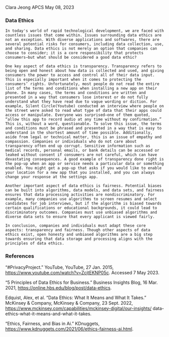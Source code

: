 Clara Jeong
APCS
May 08, 2023 

### Data Ethics

	In today's world of rapid technological development, we are faced with countless issues that come within. Issues surrounding data ethics are not an exception. With diverse applications and softwares, there are several potential risks for consumers, including data collection, use, and sharing. Data ethics is not merely an option that companies can choose to consider; it is a core responsibility that protects consumers—but what should be considered a good data ethic?

	One key aspect of data ethics is transparency. Transparency refers to being open and honest about how data is collected and used, and giving consumers the power to access and control all of their data input. This is especially important when it comes to protecting the consumers’ rights. Unfortunately, most people do not read the entire list of the terms and conditions when installing a new app on their phone. In many cases, the terms and conditions are written and presented in a way that consumers lose interest or do not fully understand what they have read due to vague wording or diction. For example, Silent Circle(Youtube) conducted an interview where people on the street were asked to read what type of data that their apps could access or manipulate. Everyone was surprised—one of them quoted, “allow this app to record audio at any time without my confirmation.” This is, without a word, questionable. To solve this issue, the terms and conditions must be phrased and presented in a way that is easy to understand in the shortest amount of time possible. Additionally, aside from legal or technical matter, this is an issue of empathy and compassion. Companies or individuals who do not care about transparency often end up corrupt. Sensitive information such as medical records, personal emails, or bank details can be accessed or leaked without consent if consumers are not careful, which can have devastating consequences. A good example of transparency done right is the pop-up when an app or service needs a particular data or something enabled. You might get a pop-up that asks if you would like to enable your location for a new app that you installed, and you can always change your response at the settings app.

	Another important aspect of data ethics is fairness. Potential biases can be built into algorithms, data models, and data sets, and fairness ensures that data processing activities are nondiscriminatory. For example, many companies use algorithms to screen resumes and select candidates for job interviews, but if the algorithm is biased towards certain qualifications or educational backgrounds, it could lead to discriminatory outcomes. Companies must use unbiased algorithms and diverse data sets to ensure that every applicant is viewed fairly. 

    In conclusion, companies and individuals must adapt these core aspects: transparency and fairness. Though other aspects of data ethics exist, open honesty and unbiased algorithms are a big step towards ensuring that data storage and processing aligns with the principles of data ethics.



### References

“#PrivacyProject.” YouTube, YouTube, 27 Jan. 2015, https://www.youtube.com/watch?v=ZcjtEKNP05c. Accessed 7 May 2023.

“5 Principles of Data Ethics for Business.” Business Insights Blog, 16 Mar. 2021, https://online.hbs.edu/blog/post/data-ethics. 

Edquist, Alex, et al. “Data Ethics: What It Means and What It Takes.” McKinsey & Company, McKinsey & Company, 23 Sept. 2022, https://www.mckinsey.com/capabilities/mckinsey-digital/our-insights/
data-ethics-what-it-means-and-what-it-takes. 

“Ethics, Fairness, and Bias in Ai.” KDnuggets, https://www.kdnuggets.com/2021/06/ethics-fairness-ai.html. 
